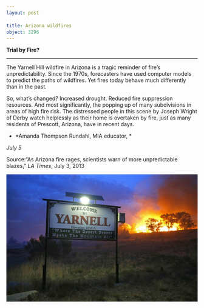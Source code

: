 ```yaml
---
layout: post

title: Arizona wildfires
object: 3296
---
```

**Trial by Fire?**

****

The Yarnell Hill wildfire in Arizona is a tragic reminder of fire’s unpredictability. Since the 1970s, forecasters have used computer models to predict the paths of wildfires. Yet fires today behave much differently than in the past. 

So, what’s changed? Increased drought. Reduced fire suppression resources. And most significantly, the popping up of many subdivisions in areas of high fire risk. The distressed people in this scene by Joseph Wright of Derby watch helplessly as their home is overtaken by fire, just as many residents of Prescott, Arizona, have in recent days.

-   *Amanda Thompson Rundahl, MIA educator, *

*July 5*

Source:“As Arizona fire rages, scientists warn of more unpredictable blazes,” *LA Times*, July 3, 2013

![](../images/NewsFlash_ATR_ArizFire_7.9_EDIT-1.jpeg)
